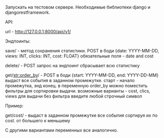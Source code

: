 Запускать на тестовом сервере. Необходимые библиотеки django и djangorestframework.

API:

url - http://127.0.0.1:8000/api/v1/

Эндпоинты:

save/ - метод сохранения статистики. POST в боди {date: YYYY-MM-DD, views: INT, clicks: INT, cost: FLOAT} обязательные поля - date and cost

delete/ - POST запрос на эндпоинт сбрасывает всю статистику

get/<str:order_by>/ - POST в боди {start: YYYY-MM-DD, end: YYYY-DD-MM} выдаст все события в заданном промежутке. старт - начало промежутка, энд конец.
в переменную order_by можно поместить фильтры для сортировки выдачи. возможные варианты - cost, clics, views для выдачи без фильтра введите любой строчный символ

Пример:

get/cost/ - выдаст в заданном промежутке все события сортируя их по cost. от большего к меньшему

С другими вариантами переменных все аналогично.
